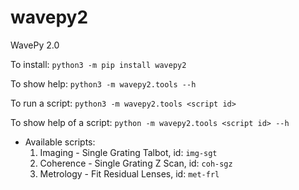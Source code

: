 # wavepy2
WavePy 2.0

To install:               `python3 -m pip install wavepy2`
  
To show help:             `python3 -m wavepy2.tools --h`

To run a script:          `python3 -m wavepy2.tools <script id>`
  
To show help of a script: `python -m wavepy2.tools <script id> --h`
  

* Available scripts:
    1) Imaging   - Single Grating Talbot, id: `img-sgt`
    2) Coherence - Single Grating Z Scan, id: `coh-sgz`
    3) Metrology - Fit Residual Lenses,   id: `met-frl`

